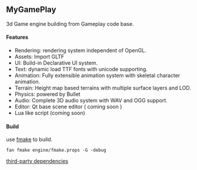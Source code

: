 
## MyGamePlay

3d Game engine building from Gameplay code base.


#### Features

- Rendering: rendering system independent of OpenGL.
- Assets: Import GLTF
- UI: Build-in Declarative UI system.
- Text: dynamic load TTF fonts with unicode supporting.
- Animation: Fully extensible animation system with skeletal character animation.
- Terrain: Height map based terrains with multiple surface layers and LOD.
- Physics: powered by Bullet
- Audio: Complete 3D audio system with WAV and OGG support.
- Editor: Qt base scene editor ( coming soon )
- Lua like script (coming soon)

#### Build

use [fmake](https://github.com/chunquedong/fmake) to build.

```
fan fmake engine/fmake.props -G -debug
```


[third-party dependencies](https://gitee.com/chunquedong/third-party)
